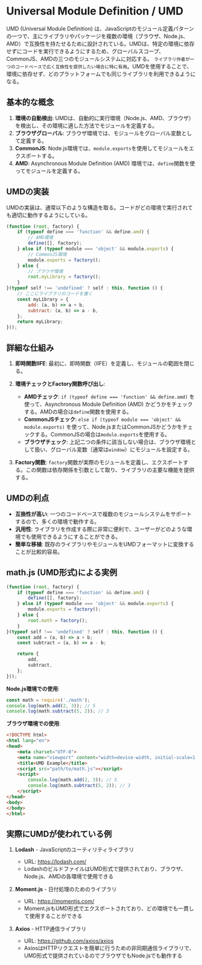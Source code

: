 # Universal Module Definition / UMD

UMD (Universal Module Definition) は、JavaScriptのモジュール定義パターンの一つで、主にライブラリやパッケージを複数の環境（ブラウザ、Node.js、AMD）で互換性を持たせるために設計されている。UMDは、特定の環境に依存せずにコードを実行できるようにするため、グローバルスコープ、CommonJS、AMDの三つのモジュールシステムに対応する。
`ライブラリ作者が一つのコードベースで広く互換性を提供したい場合に特に有用`。UMDを使用することで、環境に依存せず、どのプラットフォームでも同じライブラリを利用できるようになる。

## 基本的な概念

1. **環境の自動検出**: UMDは、自動的に実行環境（Node.js、AMD、ブラウザ）を検出し、その環境に適した方法でモジュールを定義する。
2. **ブラウザグローバル**: ブラウザ環境では、モジュールをグローバル変数として定義する。
3. **CommonJS**: Node.js環境では、`module.exports`を使用してモジュールをエクスポートする。
4. **AMD**: Asynchronous Module Definition (AMD) 環境では、`define`関数を使ってモジュールを定義する。

## UMDの実装

UMDの実装は、通常以下のような構造を取る。コードがどの環境で実行されても適切に動作するようにしている。

```javascript
(function (root, factory) {
    if (typeof define === 'function' && define.amd) {
        // AMD環境
        define([], factory);
    } else if (typeof module === 'object' && module.exports) {
        // CommonJS環境
        module.exports = factory();
    } else {
        // ブラウザ環境
        root.myLibrary = factory();
    }
}(typeof self !== 'undefined' ? self : this, function () {
    // ここにライブラリのコードを書く
    const myLibrary = {
        add: (a, b) => a + b,
        subtract: (a, b) => a - b,
    };
    return myLibrary;
}));
```

## 詳細な仕組み

1. **即時関数IIFE**: 最初に、即時関数（IIFE）を定義し、モジュールの範囲を閉じる。
2. **環境チェックとFactory関数呼び出し**:
    - **AMDチェック**: `if (typeof define === 'function' && define.amd)` を使って、Asynchronous Module Definition (AMD) かどうかをチェックする。AMDの場合は`define`関数を使用する。
    - **CommonJSチェック**: `else if (typeof module === 'object' && module.exports)` を使って、Node.jsまたはCommonJSかどうかをチェックする。CommonJSの場合は`module.exports`を使用する。
    - **ブラウザチェック**: 上記二つの条件に該当しない場合は、ブラウザ環境として扱い、グローバル変数（通常は`window`）にモジュールを設定する。

3. **Factory関数**:  `factory`関数が実際のモジュールを定義し、エクスポートする。この関数は依存関係を引数として取り、ライブラリの主要な機能を提供する。

## UMDの利点

- **互換性が高い**: 一つのコードベースで複数のモジュールシステムをサポートするので、多くの環境で動作する。
- **汎用性**: ライブラリを作成する際に非常に便利で、ユーザーがどのような環境でも使用できるようにすることができる。
- **簡単な移植**: 既存のライブラリやモジュールをUMDフォーマットに変換することが比較的容易。

## math.js (UMD形式)による実例

```js
(function (root, factory) {
    if (typeof define === 'function' && define.amd) {
        define([], factory);
    } else if (typeof module === 'object' && module.exports) {
        module.exports = factory();
    } else {
        root.math = factory();
    }
}(typeof self !== 'undefined' ? self : this, function () {
    const add = (a, b) => a + b;
    const subtract = (a, b) => a - b;

    return {
        add,
        subtract,
    };
}));
```

**Node.js環境での使用**:

```js
const math = require('./math');
console.log(math.add(2, 3)); // 5
console.log(math.subtract(5, 2)); // 3
```

**ブラウザ環境での使用**:

```html
<!DOCTYPE html>
<html lang="en">
<head>
    <meta charset="UTF-8">
    <meta name="viewport" content="width=device-width, initial-scale=1.0">
    <title>UMD Example</title>
    <script src="path/to/math.js"></script>
    <script>
        console.log(math.add(2, 3)); // 5
        console.log(math.subtract(5, 2)); // 3
    </script>
</head>
<body>
</body>
</html>
```

## 実際にUMDが使われている例

1. **Lodash** - JavaScriptのユーティリティライブラリ
   - URL: <https://lodash.com/>
   - LodashのビルドファイルはUMD形式で提供されており、ブラウザ、Node.js、AMDの各環境で使用できる

2. **Moment.js** - 日付処理のためのライブラリ
   - URL: <https://momentjs.com/>
   - Moment.jsもUMD形式でエクスポートされており、どの環境でも一貫して使用することができる

3. **Axios** - HTTP通信ライブラリ
   - URL: <https://github.com/axios/axios>
   - AxiosはHTTPリクエストを簡単に行うための非同期通信ライブラリで、UMD形式で提供されているのでブラウザでもNode.jsでも動作する
